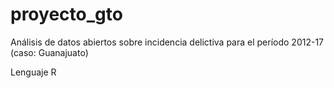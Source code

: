 # proyecto_gto
Análisis de datos abiertos sobre incidencia delictiva para el período 2012-17 (caso: Guanajuato)

Lenguaje R
